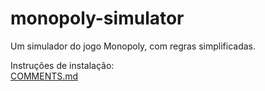 # monopoly-simulator  
Um simulador do jogo Monopoly, com regras simplificadas.  

Instruções de instalação:  
[COMMENTS.md](https://github.com/dario-monteiro/monopoly-simulator/blob/master/COMMENTS.md)  
